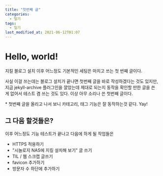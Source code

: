 ```yaml
---
title: "첫번째 글"
categories:
  - 일기
tags:
  - 일기
last_modified_at: 2021-06-12T01:07
---
```


# Hello, world!
지킬 블로그 설치 이후 어느정도 기본적인 세팅은 마치고 쓰는 첫 번째 글이다.

사실 이걸 쓰는데는 블로그 설치가 끝나면 첫번째 글을 바로 작성하겠다는 것도 있지만, 지금 jekyll-archive 플러그인을 깔았는데 제대로 되는지 동작을 확인할 만한 글을 쓴 게 없어서 테스트 겸 쓰는 것도 있다. 이상 아무 소리나 쓴 첫번째 글이다.

 \* 첫번째 글을 올리고 나서 보니 카테고리, 태그 기능은 잘 동작하는것 같다. Yay!

## 그 다음 할것들은?
이후 어느정도 기능 테스트가 끝나고 다음에 하게 될 작업들은

+ HTTPS 적용하기
+ "시놀로지 NAS에 지킬 설치해 보기" 글 쓰기
+ TIL / 웹 스크랩 글쓰기
+ favicon 추가하기
+ 방문자 수 하단에 추가하기